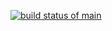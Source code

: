 [![build status of main](https://travis-ci.org/ArunRao1997/SSW_567_HW_02a_Triangle.svg?branch=master)](https://travis-ci.org/ArunRao1997/SSW_567_HW_02a_Triangle)

